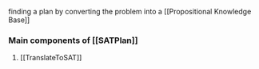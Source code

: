 finding a plan by converting the problem into a [[Propositional Knowledge Base]]

### Main components of [[SATPlan]]
1. [[TranslateToSAT]]